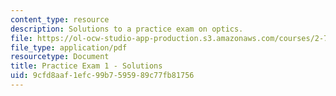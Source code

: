 ```yaml
---
content_type: resource
description: Solutions to a practice exam on optics.
file: https://ol-ocw-studio-app-production.s3.amazonaws.com/courses/2-71-optics-spring-2009/9cfd8aaf1efc99b7595989c77fb81756_MIT2_71S09_practice1_sol.pdf
file_type: application/pdf
resourcetype: Document
title: Practice Exam 1 - Solutions
uid: 9cfd8aaf-1efc-99b7-5959-89c77fb81756
---
```

